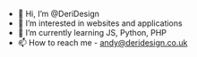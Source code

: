 - 👋 Hi, I’m @DeriDesign
- 👀 I’m interested in websites and applications
- 🌱 I’m currently learning JS, Python, PHP
- 📫 How to reach me - andy@deridesign.co.uk


